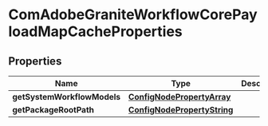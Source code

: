 
# ComAdobeGraniteWorkflowCorePayloadMapCacheProperties

## Properties
Name | Type | Description | Notes
------------ | ------------- | ------------- | -------------
**getSystemWorkflowModels** | [**ConfigNodePropertyArray**](ConfigNodePropertyArray.md) |  |  [optional]
**getPackageRootPath** | [**ConfigNodePropertyString**](ConfigNodePropertyString.md) |  |  [optional]



